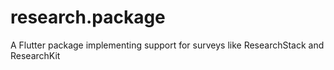 # research.package
A Flutter package implementing support for surveys like ResearchStack and ResearchKit
